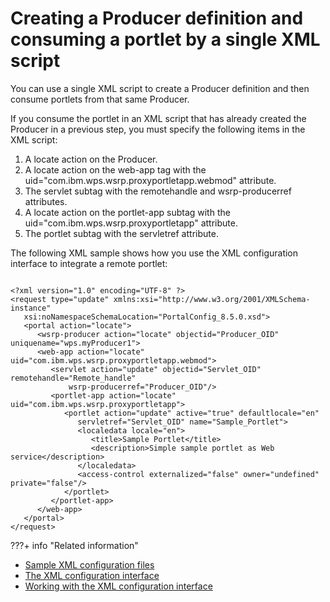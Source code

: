 # Creating a Producer definition and consuming a portlet by a single XML script

You can use a single XML script to create a Producer definition and then consume portlets from that same Producer.

If you consume the portlet in an XML script that has already created the Producer in a previous step, you must specify the following items in the XML script:

1.  A locate action on the Producer.
2.  A locate action on the web-app tag with the uid="com.ibm.wps.wsrp.proxyportletapp.webmod" attribute.
3.  The servlet subtag with the remotehandle and wsrp-producerref attributes.
4.  A locate action on the portlet-app subtag with the uid="com.ibm.wps.wsrp.proxyportletapp" attribute.
5.  The portlet subtag with the servletref attribute.

The following XML sample shows how you use the XML configuration interface to integrate a remote portlet:

```

<?xml version="1.0" encoding="UTF-8" ?>
<request type="update" xmlns:xsi="http://www.w3.org/2001/XMLSchema-instance" 
   xsi:noNamespaceSchemaLocation="PortalConfig_8.5.0.xsd">
   <portal action="locate">
      <wsrp-producer action="locate" objectid="Producer_OID" uniquename="wps.myProducer1">
      <web-app action="locate" uid="com.ibm.wps.wsrp.proxyportletapp.webmod">
         <servlet action="update" objectid="Servlet_OID" remotehandle="Remote_handle" 
             wsrp-producerref="Producer_OID"/>
         <portlet-app action="locate" uid="com.ibm.wps.wsrp.proxyportletapp">
            <portlet action="update" active="true" defaultlocale="en" 
               servletref="Servlet_OID" name="Sample_Portlet">
               <localedata locale="en">
                  <title>Sample Portlet</title>
                  <description>Simple sample portlet as Web service</description>
               </localedata>
               <access-control externalized="false" owner="undefined" private="false"/>
            </portlet>
         </portlet-app>
      </web-app>
   </portal>
</request>

```


???+ info "Related information"  
   -  [Sample XML configuration files](../../../../../../deploy_dx/manage/portal_admin_tools/xml_config_interface/xml_config_ref/admxmsmp.md)
   -  [The XML configuration interface](../../../../../../deploy_dx/manage/portal_admin_tools/xml_config_interface/index.md)
   -  [Working with the XML configuration interface](../../../../../../deploy_dx/manage/portal_admin_tools/xml_config_interface/working_xml_config_interface/index.md)

